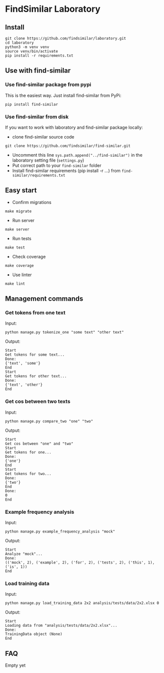 # FindSimilar Laboratory

## Install

```commandline
git clone https://github.com/findsimilar/laboratory.git
cd laboratory
python3 -m venv venv
source venv/bin/activate
pip install -r requirements.txt
```

## Use with find-similar

### Use find-similar package from pypi

This is the easiest way. Just install find-similar from PyPi:
```commandline
pip install find-similar
```

### Use find-similar from disk

If you want to work with laboratory and find-similar package locally:
- clone find-similar source code
```commandline
git clone https://github.com/findsimilar/find-similar.git
```
- Uncomment this line `sys.path.append("../find-similar")` in the laboratory setting file (`settings.py`)
- Put correct path to your `find-similar` folder
- Install find-similar requirements (pip install -r ...) from `find-similar/requirements.txt`

## Easy start

- Confirm migrations
```
make migrate
```
- Run server
```
make server
```
- Run tests
```commandline
make test
```
- Check coverage
```commandline
make coverage
```
- Use linter
```commandline
make lint
```

## Management commands

### Get tokens from one text

Input:
```commandline
python manage.py tokenize_one "some text" "other text"
```

Output:
```commandline
Start
Get tokens for some text...
Done:
{'text', 'some'}
End
Start
Get tokens for other text...
Done:
{'text', 'other'}
End
```

### Get cos between two texts

Input:
```commandline
python manage.py compare_two "one" "two"
```

Output:
```commandline
Start
Get cos between "one" and "two"
Start
Get tokens for one...
Done:
{'one'}
End
Start
Get tokens for two...
Done:
{'two'}
End
Done:
0
End
```

### Example frequency analysis

Input:
```commandline
python manage.py example_frequency_analysis "mock"
```

Output:
```commandline
Start
Analyze "mock"...
Done:
(('mock', 2), ('example', 2), ('for', 2), ('tests', 2), ('this', 1), ('is', 1))
End
```

### Load training data

Input:
```commandline
python manage.py load_training_data 2x2 analysis/tests/data/2x2.xlsx 0
```

Output:
```commandline
Start
Loading data from "analysis/tests/data/2x2.xlsx"...
Done:
TrainingData object (None)
End
```

## FAQ

Empty yet